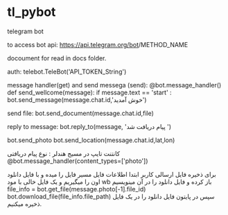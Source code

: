# tl_pybot
telegram bot


to access bot api:
https://api.telegram.org/bot<token>/METHOD_NAME


docoument for read in docs folder.

 auth:
 telebot.TeleBot('API_TOKEN_String')

 message handler(get) and send messega (send):
 @bot.message_handler()
def send_wellcome(message):
    if message.text == 'start' :
        bot.send_message(message.chat.id,'خوش آمدید')

send file:
bot.send_document(message.chat.id,file)

reply to message:
bot.reply_to(message, 'پیام دریافت شد ')

bot.send_photo
bot.send_location(message.chat.id,lat,lon)

کانتنت تایپ در مسیج هندلر : نوع پیام دریافتی 
@bot.message_handler(content_types=['photo'])

برای ذخیره فایل ارسالی کاربر ابتدا اطلاعات فایل مسیر فایل را میده و با فایل دانلود اون را میگیریم و یک فایل خالی با مود wb باز کرده و فایل دانلود را در آن مینویسیم
file_info = bot.get_file(message.photo[-1].file_id)
bot.download_file(file_info.file_path)
سپس در پایتون فایل دانلود را در یک فایل ذخیره میکنیم.